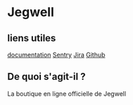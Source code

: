 # Jegwell

## liens utiles

[documentation](https://jegwell.atlassian.net/wiki/spaces/J/overview?homepageId=131260)
[Sentry](https://sentry.io/organizations/jegwell/issues/)
[Jira](https://jegwell.atlassian.net/jira/software/projects/JG)
[Github](https://github.com/BenjaminLesne/Jegwell)

## De quoi s'agit-il ?

La boutique en ligne officielle de Jegwell
